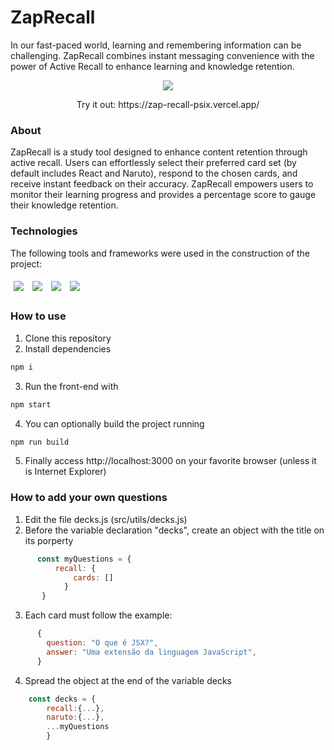 # ZapRecall
In our fast-paced world, learning and remembering information can be challenging. ZapRecall combines instant messaging convenience with the power of Active Recall to enhance learning and knowledge retention.

<p align='center'>
  <img src="https://github.com/VinicciusWirz/ZapRecall/assets/121836753/a3184698-3c4b-48d2-b91e-26a7d38254bb"/>
</p>
<p align='center'>
  Try it out: https://zap-recall-psix.vercel.app/
</p>

### About
ZapRecall is a study tool designed to enhance content retention through active recall. Users can effortlessly select their preferred card set (by default includes React and Naruto), respond to the chosen cards, and receive instant feedback on their accuracy. ZapRecall empowers users to monitor their learning progress and provides a percentage score to gauge their knowledge retention.

### Technologies
The following tools and frameworks were used in the construction of the project:

<p>
  <img style='margin: 5px;' src='https://img.shields.io/badge/React-20232A?style=for-the-badge&logo=react&logoColor=61DAFB'>
  <img style='margin: 5px;' src='https://img.shields.io/badge/styled-components%20-%2320232a.svg?&style=for-the-badge&color=b8679e&logo=styled-components&logoColor=%3a3a3a'>
  <img style='margin: 5px;' src='https://img.shields.io/badge/react-icons%20-%2320232a.svg?&style=for-the-badge&color=f28dc7&logo=react-icons&logoColor=%2361DAFB'>
  <img style='margin: 5px;' src='https://img.shields.io/badge/axios-671ddf?&style=for-the-badge&logo=axios&logoColor=white'>
</p>

### How to use
1. Clone this repository
2. Install dependencies
```bash
npm i
```
3. Run the front-end with
```bash
npm start
```
4. You can optionally build the project running
```bash
npm run build
```
5. Finally access http://localhost:3000 on your favorite browser (unless it is Internet Explorer)

### How to add your own questions
1. Edit the file decks.js (src/utils/decks.js)
2. Before the variable declaration "decks", create an object with the title on its porperty
```js
      const myQuestions = {
          recall: {
              cards: []
            }
       }
```
3. Each card must follow the example:
```js
      {
        question: "O que é JSX?",
        answer: "Uma extensão da linguagem JavaScript",
      }
```
4. Spread the object at the end of the variable decks
```js
    const decks = {
        recall:{...}, 
        naruto:{...}, 
        ...myQuestions
        }
```
